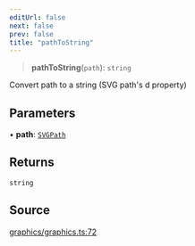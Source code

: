 ```yaml
---
editUrl: false
next: false
prev: false
title: "pathToString"
---
```


> **pathToString**(`path`): `string`

Convert path to a string (SVG path's d property)

## Parameters

• **path**: [`SVGPath`](/api-core/type-aliases/svgpath/)

## Returns

`string`

## Source

[graphics/graphics.ts:72](https://github.com/dgmjs/dgmjs/blob/main/packages/core/src/graphics/graphics.ts#L72)
